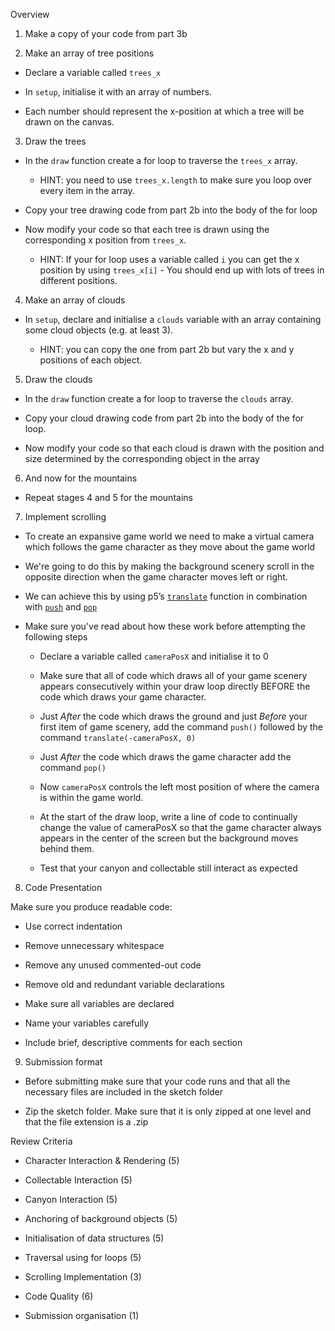 Overview
1. Make a copy of your code from part 3b

2. Make an array of tree positions

- Declare a variable called `trees_x` 

- In `setup`, initialise it with an array of numbers. 

- Each number should represent the x-position at which a tree will be drawn on the canvas.

3. Draw the trees 

- In the `draw` function create a for loop to traverse the `trees_x` array. 

    - HINT: you need to use `trees_x.length` to make sure you loop over every item in the array. 

- Copy your tree drawing code from part 2b into the body of the for loop 

- Now modify your code so that each tree is drawn using the corresponding x position from `trees_x`. 

    - HINT: If your for loop uses a variable called `i` you can get the x position by using `trees_x[i]` - You should end up with lots of trees in different positions.

4. Make an array of clouds

- In `setup`, declare and initialise a `clouds` variable with an array containing some cloud objects (e.g. at least 3). 

    - HINT: you can copy the one from part 2b but vary the x and y positions of each object.

5. Draw the clouds

- In the `draw` function create a for loop to traverse the `clouds` array. 

- Copy your cloud drawing code from part 2b into the body of the for loop. 

- Now modify your code so that each cloud is drawn with the position and size determined by the corresponding object in the array

6. And now for the mountains

- Repeat stages 4 and 5 for the mountains

7. Implement scrolling

- To create an expansive game world we need to make a virtual camera which follows the game character as they move about the game world 

- We're going to do this by making the background scenery scroll in the opposite direction when the game character moves left or right. 

- We can achieve this by using p5’s [`translate`](https://p5js.org/reference/#/p5/translate) function in combination with [`push`](https://p5js.org/reference/#/p5/push) and [`pop`](https://p5js.org/reference/#/p5/pop) 

- Make sure you've read about how these work before attempting the following steps

    - Declare a variable called `cameraPosX` and initialise it to 0 

    - Make sure that all of code which draws all of your game scenery appears consecutively within your draw loop directly BEFORE the code which draws your game character. 

    - Just *After* the code which draws the ground and just *Before* your first item of game scenery, add the command `push()` followed by the command `translate(-cameraPosX, 0)`

    - Just *After* the code which draws the game character add the command `pop()` 

    - Now `cameraPosX` controls the left most position of where the camera is within the game world.  

    - At the start of the draw loop, write a line of code to continually change the value of cameraPosX so that the game character always appears in the center of the screen but the background moves behind them. 

    - Test that your canyon and collectable still interact as expected

8. Code Presentation

Make sure you produce readable code: 

- Use correct indentation 

- Remove unnecessary whitespace 

- Remove any unused commented-out code 

- Remove old and redundant variable declarations 

- Make sure all variables are declared 

- Name your variables carefully 

- Include brief, descriptive comments for each section 

9. Submission format 

- Before submitting make sure that your code runs and that all the necessary files are included in the sketch folder 

- Zip the sketch folder. Make sure that it is only zipped at one level and that the file extension is a .zip




Review Criteria

- Character Interaction & Rendering (5)

- Collectable Interaction (5)

- Canyon Interaction (5)

- Anchoring of background objects (5)

- Initialisation of data structures (5)

- Traversal using for loops (5)

- Scrolling Implementation (3)

- Code Quality (6)

- Submission organisation (1)